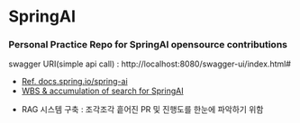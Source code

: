 # SpringAI

### Personal Practice Repo for SpringAI opensource contributions
swagger URI(simple api call) : http://localhost:8080/swagger-ui/index.html#
* [Ref. docs.spring.io/spring-ai](https://docs.spring.io/spring-ai/reference/api/chat/groq-chat.html)
* [WBS & accumulation of search for SpringAI](https://www.notion.so/spring-ai-255563c2bc86800ab7dbc566c63daf4d)

- RAG 시스템 구축 : 조각조각 흩어진 PR 및 진행도를 한눈에 파악하기 위함